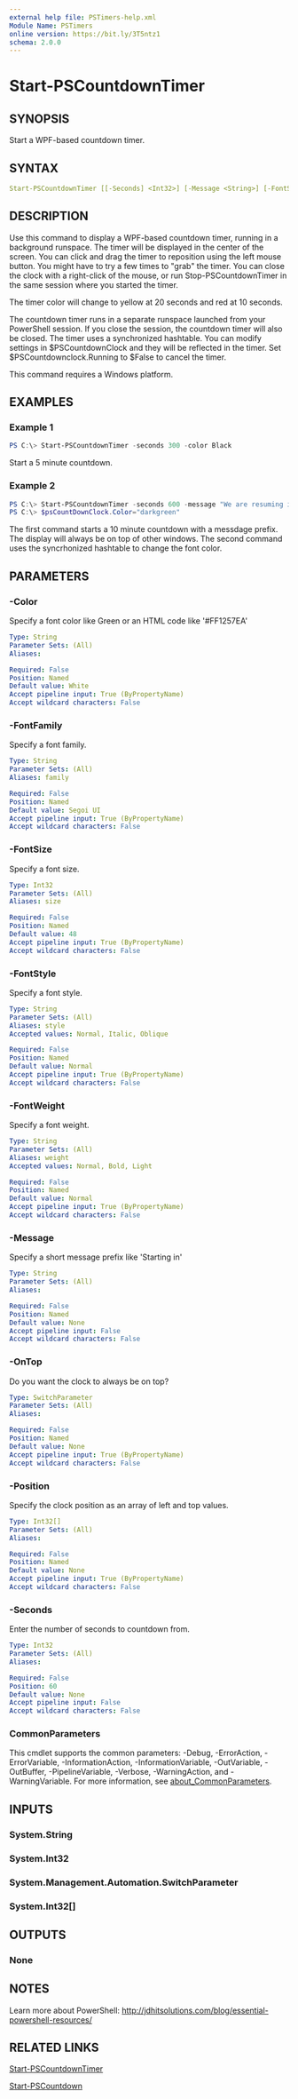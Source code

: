 ```yaml
---
external help file: PSTimers-help.xml
Module Name: PSTimers
online version: https://bit.ly/3T5ntz1
schema: 2.0.0
---
```


# Start-PSCountdownTimer

## SYNOPSIS

Start a WPF-based countdown timer.

## SYNTAX

```yaml
Start-PSCountdownTimer [[-Seconds] <Int32>] [-Message <String>] [-FontSize <Int32>] [-FontStyle <String>] [-FontWeight <String>] [-Color <String>] [-FontFamily <String>] [-OnTop] [-Position <Int32[]>] [<CommonParameters>]
```

## DESCRIPTION

Use this command to display a WPF-based countdown timer, running in a background runspace.  The timer will be displayed in the center of the screen. You can click and drag the timer to reposition using the left mouse button. You might have to try a few times to "grab" the timer. You can close the clock with a right-click of the mouse, or run Stop-PSCountdownTimer in the same session where you started the timer.

The timer color will change to yellow at 20 seconds and red at 10 seconds.

The countdown timer runs in a separate runspace launched from your PowerShell session. If you close the session, the countdown timer will also be closed. The timer uses a synchronized hashtable. You can modify settings in $PSCountdownClock and they will be reflected in the timer. Set $PSCountdownclock.Running to $False to cancel the timer.

This command requires a Windows platform.

## EXAMPLES

### Example 1

```powershell
PS C:\> Start-PSCountdownTimer -seconds 300 -color Black
```

Start a 5 minute countdown.

### Example 2

```powershell
PS C:\> Start-PSCountdownTimer -seconds 600 -message "We are resuming in:" -OnTop
PS C:\> $psCountDownClock.Color="darkgreen"
```

The first command starts a 10 minute countdown with a messdage prefix. The display will always be on top of other windows. The second command uses the syncrhonized hashtable to change the font color.

## PARAMETERS

### -Color

Specify a font color like Green or an HTML code like '#FF1257EA'

```yaml
Type: String
Parameter Sets: (All)
Aliases:

Required: False
Position: Named
Default value: White
Accept pipeline input: True (ByPropertyName)
Accept wildcard characters: False
```

### -FontFamily

Specify a font family.

```yaml
Type: String
Parameter Sets: (All)
Aliases: family

Required: False
Position: Named
Default value: Segoi UI
Accept pipeline input: True (ByPropertyName)
Accept wildcard characters: False
```

### -FontSize

Specify a font size.

```yaml
Type: Int32
Parameter Sets: (All)
Aliases: size

Required: False
Position: Named
Default value: 48
Accept pipeline input: True (ByPropertyName)
Accept wildcard characters: False
```

### -FontStyle

Specify a font style.

```yaml
Type: String
Parameter Sets: (All)
Aliases: style
Accepted values: Normal, Italic, Oblique

Required: False
Position: Named
Default value: Normal
Accept pipeline input: True (ByPropertyName)
Accept wildcard characters: False
```

### -FontWeight

Specify a font weight.

```yaml
Type: String
Parameter Sets: (All)
Aliases: weight
Accepted values: Normal, Bold, Light

Required: False
Position: Named
Default value: Normal
Accept pipeline input: True (ByPropertyName)
Accept wildcard characters: False
```

### -Message

Specify a short message prefix like 'Starting in'

```yaml
Type: String
Parameter Sets: (All)
Aliases:

Required: False
Position: Named
Default value: None
Accept pipeline input: False
Accept wildcard characters: False
```

### -OnTop

Do you want the clock to always be on top?

```yaml
Type: SwitchParameter
Parameter Sets: (All)
Aliases:

Required: False
Position: Named
Default value: None
Accept pipeline input: True (ByPropertyName)
Accept wildcard characters: False
```

### -Position

Specify the clock position as an array of left and top values.

```yaml
Type: Int32[]
Parameter Sets: (All)
Aliases:

Required: False
Position: Named
Default value: None
Accept pipeline input: True (ByPropertyName)
Accept wildcard characters: False
```

### -Seconds

Enter the number of seconds to countdown from.

```yaml
Type: Int32
Parameter Sets: (All)
Aliases:

Required: False
Position: 60
Default value: None
Accept pipeline input: False
Accept wildcard characters: False
```

### CommonParameters

This cmdlet supports the common parameters: -Debug, -ErrorAction, -ErrorVariable, -InformationAction, -InformationVariable, -OutVariable, -OutBuffer, -PipelineVariable, -Verbose, -WarningAction, and -WarningVariable. For more information, see [about_CommonParameters](http://go.microsoft.com/fwlink/?LinkID=113216).

## INPUTS

### System.String

### System.Int32

### System.Management.Automation.SwitchParameter

### System.Int32[]

## OUTPUTS

### None

## NOTES

Learn more about PowerShell: http://jdhitsolutions.com/blog/essential-powershell-resources/

## RELATED LINKS

[Start-PSCountdownTimer](Start-PSCountdownTimer.md)

[Start-PSCountdown](Start-PSCountdown.md)
